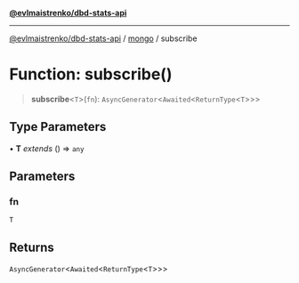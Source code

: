 [**@evlmaistrenko/dbd-stats-api**](../../../README.md)

---

[@evlmaistrenko/dbd-stats-api](../../../README.md) / [mongo](../README.md) / subscribe

# Function: subscribe()

> **subscribe**\<`T`\>(`fn`): `AsyncGenerator`\<`Awaited`\<`ReturnType`\<`T`\>\>\>

## Type Parameters

• **T** _extends_ () => `any`

## Parameters

### fn

`T`

## Returns

`AsyncGenerator`\<`Awaited`\<`ReturnType`\<`T`\>\>\>
